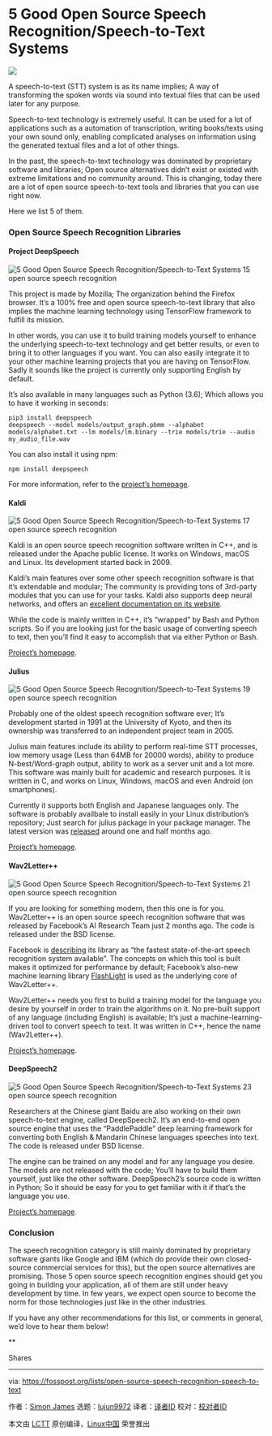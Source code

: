 [#]: collector: (lujun9972)
[#]: translator: ( )
[#]: reviewer: ( )
[#]: publisher: ( )
[#]: url: ( )
[#]: subject: (5 Good Open Source Speech Recognition/Speech-to-Text Systems)
[#]: via: (https://fosspost.org/lists/open-source-speech-recognition-speech-to-text)
[#]: author: (Simon James https://fosspost.org/author/simonjames)

5 Good Open Source Speech Recognition/Speech-to-Text Systems
======

![](https://i0.wp.com/fosspost.org/wp-content/uploads/2019/02/open-source-speech-recognition-speech-to-text.png?resize=1237%2C527&ssl=1)

A speech-to-text (STT) system is as its name implies; A way of transforming the spoken words via sound into textual files that can be used later for any purpose.

Speech-to-text technology is extremely useful. It can be used for a lot of applications such as a automation of transcription, writing books/texts using your own sound only, enabling complicated analyses on information using the generated textual files and a lot of other things.

In the past, the speech-to-text technology was dominated by proprietary software and libraries; Open source alternatives didn’t exist or existed with extreme limitations and no community around. This is changing, today there are a lot of open source speech-to-text tools and libraries that you can use right now.

Here we list 5 of them.

### Open Source Speech Recognition Libraries

#### Project DeepSpeech

![5 Good Open Source Speech Recognition/Speech-to-Text Systems 15 open source speech recognition][1]

This project is made by Mozilla; The organization behind the Firefox browser. It’s a 100% free and open source speech-to-text library that also implies the machine learning technology using TensorFlow framework to fulfill its mission.

In other words, you can use it to build training models yourself to enhance the underlying speech-to-text technology and get better results, or even to bring it to other languages if you want. You can also easily integrate it to your other machine learning projects that you are having on TensorFlow. Sadly it sounds like the project is currently only supporting English by default.

It’s also available in many languages such as Python (3.6); Which allows you to have it working in seconds:

```
pip3 install deepspeech
deepspeech --model models/output_graph.pbmm --alphabet models/alphabet.txt --lm models/lm.binary --trie models/trie --audio my_audio_file.wav
```

You can also install it using npm:

```
npm install deepspeech
```

For more information, refer to the [project’s homepage][2].

#### Kaldi

![5 Good Open Source Speech Recognition/Speech-to-Text Systems 17 open source speech recognition][3]

Kaldi is an open source speech recognition software written in C++, and is released under the Apache public license. It works on Windows, macOS and Linux. Its development started back in 2009.

Kaldi’s main features over some other speech recognition software is that it’s extendable and modular; The community is providing tons of 3rd-party modules that you can use for your tasks. Kaldi also supports deep neural networks, and offers an [excellent documentation on its website][4].

While the code is mainly written in C++, it’s “wrapped” by Bash and Python scripts. So if you are looking just for the basic usage of converting speech to text, then you’ll find it easy to accomplish that via either Python or Bash.

[Project’s homepage][5].

#### Julius

![5 Good Open Source Speech Recognition/Speech-to-Text Systems 19 open source speech recognition][6]

Probably one of the oldest speech recognition software ever; It’s development started in 1991 at the University of Kyoto, and then its ownership was transferred to an independent project team in 2005.

Julius main features include its ability to perform real-time STT processes, low memory usage (Less than 64MB for 20000 words), ability to produce N-best/Word-graph output, ability to work as a server unit and a lot more. This software was mainly built for academic and research purposes. It is written in C, and works on Linux, Windows, macOS and even Android (on smartphones).

Currently it supports both English and Japanese languages only. The software is probably availbale to install easily in your Linux distribution’s repository; Just search for julius package in your package manager. The latest version was [released][7] around one and half months ago.

[Project’s homepage][8].

#### Wav2Letter++

![5 Good Open Source Speech Recognition/Speech-to-Text Systems 21 open source speech recognition][9]

If you are looking for something modern, then this one is for you. Wav2Letter++ is an open source speech recognition software that was released by Facebook’s AI Research Team just 2 months ago. The code is released under the BSD license.

Facebook is [describing][10] its library as “the fastest state-of-the-art speech recognition system available”. The concepts on which this tool is built makes it optimized for performance by default; Facebook’s also-new machine learning library [FlashLight][11] is used as the underlying core of Wav2Letter++.

Wav2Letter++ needs you first to build a training model for the language you desire by yourself in order to train the algorithms on it. No pre-built support of any language (including English) is available; It’s just a machine-learning-driven tool to convert speech to text. It was written in C++, hence the name (Wav2Letter++).

[Project’s homepage][12].

#### DeepSpeech2

![5 Good Open Source Speech Recognition/Speech-to-Text Systems 23 open source speech recognition][13]

Researchers at the Chinese giant Baidu are also working on their own speech-to-text engine, called DeepSpeech2. It’s an end-to-end open source engine that uses the “PaddlePaddle” deep learning framework for converting both English & Mandarin Chinese languages speeches into text. The code is released under BSD license.

The engine can be trained on any model and for any language you desire. The models are not released with the code; You’ll have to build them yourself, just like the other software. DeepSpeech2’s source code is written in Python; So it should be easy for you to get familiar with it if that’s the language you use.

[Project’s homepage][14].

### Conclusion

The speech recognition category is still mainly dominated by proprietary software giants like Google and IBM (which do provide their own closed-source commercial services for this), but the open source alternatives are promising. Those 5 open source speech recognition engines should get you going in building your application, all of them are still under heavy development by time. In few years, we expect open source to become the norm for those technologies just like in the other industries.

If you have any other recommendations for this list, or comments in general, we’d love to hear them below!

**

Shares


--------------------------------------------------------------------------------

via: https://fosspost.org/lists/open-source-speech-recognition-speech-to-text

作者：[Simon James][a]
选题：[lujun9972][b]
译者：[译者ID](https://github.com/译者ID)
校对：[校对者ID](https://github.com/校对者ID)

本文由 [LCTT](https://github.com/LCTT/TranslateProject) 原创编译，[Linux中国](https://linux.cn/) 荣誉推出

[a]: https://fosspost.org/author/simonjames
[b]: https://github.com/lujun9972
[1]: https://i0.wp.com/fosspost.org/wp-content/uploads/2019/02/hero_speech-machine-learning2.png?resize=820%2C280&ssl=1 (5 Good Open Source Speech Recognition/Speech-to-Text Systems 16 open source speech recognition)
[2]: https://github.com/mozilla/DeepSpeech
[3]: https://i0.wp.com/fosspost.org/wp-content/uploads/2019/02/Screenshot-at-2019-02-19-1134.png?resize=591%2C138&ssl=1 (5 Good Open Source Speech Recognition/Speech-to-Text Systems 18 open source speech recognition)
[4]: http://kaldi-asr.org/doc/index.html
[5]: http://kaldi-asr.org
[6]: https://i2.wp.com/fosspost.org/wp-content/uploads/2019/02/mic_web.png?resize=385%2C100&ssl=1 (5 Good Open Source Speech Recognition/Speech-to-Text Systems 20 open source speech recognition)
[7]: https://github.com/julius-speech/julius/releases
[8]: https://github.com/julius-speech/julius
[9]: https://i2.wp.com/fosspost.org/wp-content/uploads/2019/02/fully_convolutional_ASR.png?resize=850%2C177&ssl=1 (5 Good Open Source Speech Recognition/Speech-to-Text Systems 22 open source speech recognition)
[10]: https://code.fb.com/ai-research/wav2letter/
[11]: https://github.com/facebookresearch/flashlight
[12]: https://github.com/facebookresearch/wav2letter
[13]: https://i2.wp.com/fosspost.org/wp-content/uploads/2019/02/ds2.png?resize=850%2C313&ssl=1 (5 Good Open Source Speech Recognition/Speech-to-Text Systems 24 open source speech recognition)
[14]: https://github.com/PaddlePaddle/DeepSpeech
